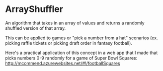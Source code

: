 # ArrayShuffler

An algorithm that takes in an array of values and returns a randomly shuffled version of that array.

This can be applied to games or "pick a number from a hat" scenarios (ex. picking raffle tickets or picking draft order in fantasy football).

Here's a practical application of this concept in a web app that I made that picks numbers 0-9 randomly for a game of Super Bowl Squares:  http://mcommend.azurewebsites.net/#!/footballSquares
